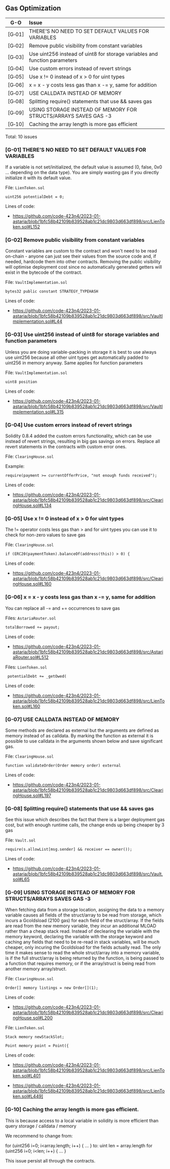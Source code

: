 ## Gas Optimization

| G-O    |Issue|
|:------:|:----|
| [G&#x2011;01] | THERE’S NO NEED TO SET DEFAULT VALUES FOR VARIABLES | 2 |
| [G&#x2011;02] | Remove public visibility from constant variables | 6 |
| [G&#x2011;03] | Use uint256 instead of uint8 for storage variables and function parameters | 11 |
| [G&#x2011;04] | Use custom errors instead of revert strings | 19 |
| [G&#x2011;05] | Use x != 0 instead of x > 0 for uint types | 31 |
| [G&#x2011;06] | x = x - y costs less gas than x -= y, same for addition | 2 |
| [G&#x2011;07] | USE CALLDATA INSTEAD OF MEMORY | 1 |
| [G&#x2011;08] | Splitting require() statements that use && saves gas | 1 |
| [G&#x2011;09] | USING STORAGE INSTEAD OF MEMORY FOR STRUCTS/ARRAYS SAVES GAS -3 | 1 |
| [G&#x2011;10] | Caching the array length is more gas efficient | 1 |

Total: 10 issues

### [G-01] THERE’S NO NEED TO SET DEFAULT VALUES FOR VARIABLES

If a variable is not set/initialized, the default value is assumed (0, false, 0x0 … depending on the data type). You are simply wasting gas if you directly initialize it with its default value.

File: `LienToken.sol`

```solidity
uint256 potentialDebt = 0; 
```

Lines of code:

- https://github.com/code-423n4/2023-01-astaria/blob/1bfc58b42109b839528ab1c21dc9803d663df898/src/LienToken.sol#L152


### [G-02] Remove public visibility from constant variables

Constant variables are custom to the contract and won't need to be read on-chain - anyone can just see their values from the source code and, if needed, hardcode them into other contracts. Removing the public visibility will optimise deployment cost since no automatically generated getters will exist in the bytecode of the contract. 

File: `VaultImplementation.sol`

```solidity
bytes32 public constant STRATEGY_TYPEHASH
```

Lines of code:

- https://github.com/code-423n4/2023-01-astaria/blob/1bfc58b42109b839528ab1c21dc9803d663df898/src/VaultImplementation.sol#L44

### [G-03] Use uint256 instead of uint8 for storage variables and function parameters

Unless you are doing variable-packing in storage it is best to use always use uint256 because all other uint types get automatically padded to uint256 in memory anyway. Same applies for function parameters

File: `VaultImplementation.sol`

```solidity
uint8 position
```

Lines of code:

- https://github.com/code-423n4/2023-01-astaria/blob/1bfc58b42109b839528ab1c21dc9803d663df898/src/VaultImplementation.sol#L315

### [G-04] Use custom errors instead of revert strings

Solidity 0.8.4 added the custom errors functionality, which can be use instead of revert strings, resulting in big gas savings on errors. 
Replace all revert statements in the contracts with custom error ones.

File: `ClearingHouse.sol`

Example:

```solidity
require(payment >= currentOfferPrice, "not enough funds received");
```

Lines of code:

- https://github.com/code-423n4/2023-01-astaria/blob/1bfc58b42109b839528ab1c21dc9803d663df898/src/ClearingHouse.sol#L134

### [G-05] Use x != 0 instead of x > 0 for uint types

The != operator costs less gas than > and for uint types you can use it to check for non-zero values to save gas

File: `ClearingHouse.sol`

```solidity
if (ERC20(paymentToken).balanceOf(address(this)) > 0) {
```

Lines of code:

- https://github.com/code-423n4/2023-01-astaria/blob/1bfc58b42109b839528ab1c21dc9803d663df898/src/ClearingHouse.sol#L160

### [G-06] x = x - y costs less gas than x -= y, same for addition

You can replace all -= and += occurrences to save gas 

Files: `AstariaRouter.sol`

```solidity
totalBorrowed += payout;
```

Lines of code:

- https://github.com/code-423n4/2023-01-astaria/blob/1bfc58b42109b839528ab1c21dc9803d663df898/src/AstariaRouter.sol#L512



Files: `LienToken.sol`

```solidity
 potentialDebt += _getOwed(
```

Lines of code:

- https://github.com/code-423n4/2023-01-astaria/blob/1bfc58b42109b839528ab1c21dc9803d663df898/src/LienToken.sol#L160

### [G-07] USE CALLDATA INSTEAD OF MEMORY

Some methods are declared as external but the arguments are defined as memory instead of as calldata.
By marking the function as external it is possible to use calldata in the arguments shown below and save significant gas.

File: `ClearingHouse.sol`

```solidity
function validateOrder(Order memory order) external 
```

Lines of code:

- https://github.com/code-423n4/2023-01-astaria/blob/1bfc58b42109b839528ab1c21dc9803d663df898/src/ClearingHouse.sol#L197

### [G-08] Splitting require() statements that use && saves gas

See this issue which describes the fact that there is a larger deployment gas cost, but with enough runtime calls, the change ends up being cheaper by 3 gas 

File: `Vault.sol`

```solidity
require(s.allowList[msg.sender] && receiver == owner());
```

Lines of code:

- https://github.com/code-423n4/2023-01-astaria/blob/1bfc58b42109b839528ab1c21dc9803d663df898/src/Vault.sol#L65

### [G-09] USING STORAGE INSTEAD OF MEMORY FOR STRUCTS/ARRAYS SAVES GAS -3

When fetching data from a storage location, assigning the data to a memory variable causes all fields of the struct/array to be read from storage, which incurs a Gcoldsload (2100 gas) for each field of the struct/array. If the fields are read from the new memory variable, they incur an additional MLOAD rather than a cheap stack read. Instead of declearing the variable with the memory keyword, declaring the variable with the storage keyword and caching any fields that need to be re-read in stack variables, will be much cheaper, only incuring the Gcoldsload for the fields actually read. The only time it makes sense to read the whole struct/array into a memory variable, is if the full struct/array is being returned by the function, is being passed to a function that requires memory, or if the array/struct is being read from another memory array/struct.

File: `ClearingHouse.sol`

```solidity
Order[] memory listings = new Order[](1);
```

Lines of code:

- https://github.com/code-423n4/2023-01-astaria/blob/1bfc58b42109b839528ab1c21dc9803d663df898/src/ClearingHouse.sol#L200



File: `LienToken.sol`

```solidity
Stack memory newStackSlot;
```

```solidity
Point memory point = Point({
```

Lines of code:

- https://github.com/code-423n4/2023-01-astaria/blob/1bfc58b42109b839528ab1c21dc9803d663df898/src/LienToken.sol#L401

- https://github.com/code-423n4/2023-01-astaria/blob/1bfc58b42109b839528ab1c21dc9803d663df898/src/LienToken.sol#L449]


### [G-10] Caching the array length is more gas efficient.

This is because access to a local variable in solidity is more efficient than query storage / calldata / memory

We recommend to change from:

for (uint256 i=0; i<array.length; i++) { ... }
to:
uint len = array.length
for (uint256 i=0; i<len; i++) { ... }

This issue persist all through the contracts.